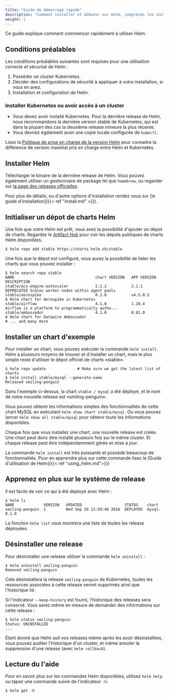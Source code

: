 ```yaml
---
title: "Guide de démarrage rapide"
description: "Comment installer et débuter sur Helm, comprends les instructions pour les distros, FAQs, et plugins."
weight: 1
---
```


Ce guide explique comment commencer rapidement à utiliser Helm.

## Conditions préalables

Les conditions préalables suivantes sont requises pour une utilisation correcte et sécurisé de Helm :

1. Posséder un cluster Kubernetes.
2. Décider des configurations de sécurité à appliquer à votre installation, si vous en avez.
3. Installation et configuration de Helm.

### Installer Kubernetes ou avoir accès à un cluster

- Vous devez avoir installé Kubernetes. Pour la dernière release de Helm, nous recommandons la dernière version stable de Kubernetes, qui est dans la plupart des cas la deuxième release mineure la plus récente.
- Vous devriez également avoir une copie locale configurée de `kubectl`.

Lisez la [Politique de prise en charge de la version Helm](https://helm.sh/docs/topics/version_skew/) pour connaitre la différence de version maximal pris en charge entre Helm et Kubernetes.

## Installer Helm

Télécharger le binaire de la dernière release de Helm. Vous pouvez également utiliser un gestionnaire de package tel que `homebrew`, ou regarder sur [la page des releases officielles](https://github.com/helm/helm/releases).

Pour plus de détails, ou d'autre options d'installation rendez vous sur [le guide d'installation]({{< ref "install.md" >}}).

## Initialiser un dépot de charts Helm

Une fois que votre Helm est prêt, vous avez la possibilité d'ajouter un dépot de charts. Regardez le [Artifact Hub](https://artifacthub.io/packages/search?kind=0) pour voir les dépots publiques de charts Helm disponibles.

```console
$ helm repo add stable https://charts.helm.sh/stable
```

Une fois que le dépot est configuré, vous aurez la possibilité de lister les charts que vous pouvez installer :

```console
$ helm search repo stable
NAME                                    chart VERSION   APP VERSION                     DESCRIPTION
stable/acs-engine-autoscaler            2.2.2           2.1.1                           DEPRECATED Scales worker nodes within agent pools
stable/aerospike                        0.2.8           v4.5.0.5                        A Helm chart for Aerospike in Kubernetes
stable/airflow                          4.1.0           1.10.4                          Airflow is a platform to programmatically autho...
stable/ambassador                       4.1.0           0.81.0                          A Helm chart for Datawire Ambassador
# ... and many more
```

## Installer un chart d'exemple

Pour installer un chart, vous pouvez exécuter la commande `helm install`. Helm a plusieurs moyens de trouver et d'installer un chart, mais le plus simple reste d'utiliser le dépot officiel de charts «stable».

```console
$ helm repo update              # Make sure we get the latest list of charts
$ helm install stable/mysql --generate-name
Released smiling-penguin
```

Dans l'exemple ci-dessus, la chart `stable / mysql` a été déployé, et le nom de notre nouvelle release est «smiling-penguin».

Vous pouvez obtenir les informations simples des fonctionnalités de cette chart MySQL en exécutant `helm show chart stable/mysql`. Ou vous pouvez lancer `helm show all stable/mysql` pour obtenir toute les informations disponibles.

Chaque fois que vous installez une chart, une nouvelle release est créée. Une chart peut donc être installé plusieurs fois sur le même cluster. Et chaque release peut être indépendamment gérée et mise à jour.

La commande `helm install` est très puissante et possède beaucoup de fonctionnalités. Pour en apprendre plus sur cette commande lisez le [Guide d'utilisation de Helm]({{< ref "using_helm.md">}})

## Apprenez en plus sur le système de release

Il est facile de voir ce qui à été deployé avec Helm :

```console
$ helm ls
NAME             VERSION   UPDATED                   STATUS    chart
smiling-penguin  1         Wed Sep 28 12:59:46 2016  DEPLOYED  mysql-0.1.0
```

La fonction `helm list` vous montrera une liste de toutes les release déployées.

## Désinstaller une release

Pour désinstaller une release utiliser la commande `helm uninstall` :

```console
$ helm uninstall smiling-penguin
Removed smiling-penguin
```

Cela désinstallera la release `smiling-penguin` de Kubernetes, toutes les ressources associées à cette release seront supprimés ainsi que l'historique lié.

Si l'indicateur `--keep-history` est fourni, l'historique des releases sera conservé. Vous serez même en mesure de demander des informations sur cette release :

```console
$ helm status smiling-penguin
Status: UNINSTALLED
...
```

Étant donné que Helm suit vos releases même après les avoir désinstallées, vous pouvez auditer l'historique d'un cluster, et même annuler la suppression d'une release (avec `helm rollback`).

## Lecture du l'aide

Pour en savoir plus sur les commandes Helm disponibles, utilisez `helm help` ou tapez une commande suivie de l'indicateur `-h`:

```console
$ helm get -h
```
